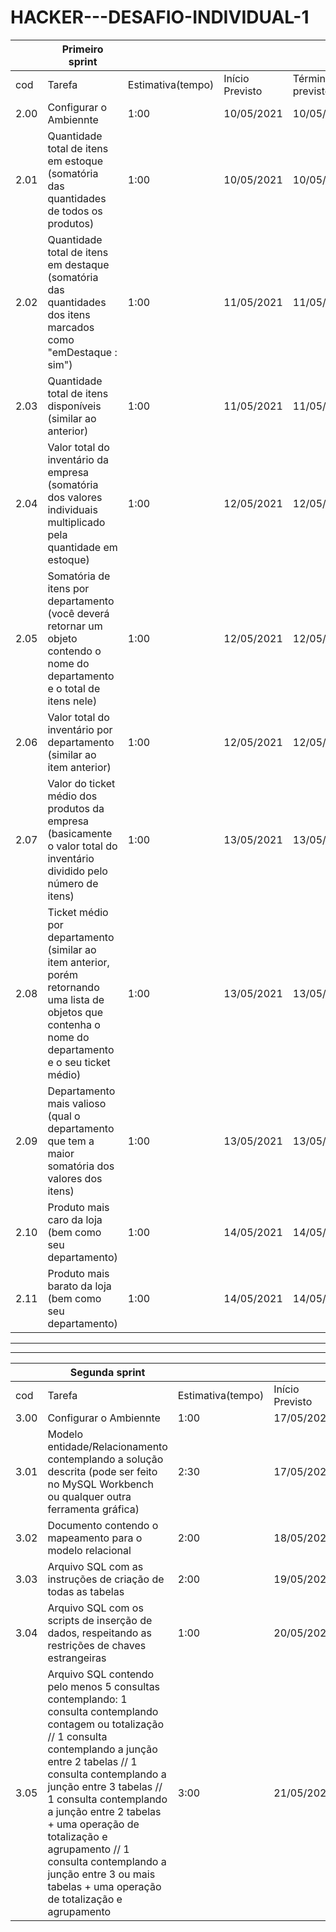 # HACKER---DESAFIO-INDIVIDUAL-1

|      | Primeiro sprint                                                                                                                                           |                   |                 |                  |   |   |
|------|-----------------------------------------------------------------------------------------------------------------------------------------------------------|-------------------|-----------------|------------------|---|---|
| cod  | Tarefa                                                                                                                                                    | Estimativa(tempo) | Início Previsto | Término previsto |   |   |
| 2.00 | Configurar o Ambiennte                                                                                                                                    | 1:00             | 10/05/2021      | 10/05/2021       |   |   |
| 2.01 | Quantidade total de itens em estoque  (somatória das quantidades de todos os produtos)                                                                    | 1:00             | 10/05/2021      | 10/05/2021       |   |   |
| 2.02 | Quantidade total de itens em destaque  (somatória das quantidades dos itens marcados como "emDestaque : sim")                                             | 1:00             | 11/05/2021      | 11/05/2021       |   |   |
| 2.03 | Quantidade total de itens disponíveis (similar ao anterior)                                                                                               | 1:00             | 11/05/2021      | 11/05/2021       |   |   |
| 2.04 | Valor total do inventário da empresa  (somatória dos valores individuais multiplicado pela quantidade em estoque)                                         | 1:00             | 12/05/2021      | 12/05/2021       |   |   |
| 2.05 | Somatória de itens por departamento  (você deverá retornar um objeto contendo o nome do departamento e o total de itens nele)                             | 1:00             | 12/05/2021      | 12/05/2021       |   |   |
| 2.06 | Valor total do inventário por departamento (similar ao item anterior)                                                                                     | 1:00             | 12/05/2021      | 12/05/2021       |   |   |
| 2.07 | Valor do ticket médio dos produtos da empresa  (basicamente o valor total do inventário dividido pelo número de itens)                                    | 1:00             | 13/05/2021      | 13/05/2021       |   |   |
| 2.08 | Ticket médio por departamento  (similar ao item anterior, porém retornando uma lista de objetos que contenha o nome do departamento e o seu ticket médio) | 1:00             | 13/05/2021      | 13/05/2021       |   |   |
| 2.09 | Departamento mais valioso (qual o departamento que tem a maior somatória dos valores dos itens)                                                           | 1:00             | 13/05/2021      | 13/05/2021       |   |   |
| 2.10 | Produto mais caro da loja (bem como seu departamento)                                                                                                     | 1:00             | 14/05/2021      | 14/05/2021       |   |   |
| 2.11 | Produto mais barato da loja (bem como seu departamento)                                                                                                   | 1:00             | 14/05/2021      | 14/05/2021       |   |   |


_________

_________
|      | Segunda sprint                                                                                                                                                                                                                                                                                                                                                                                                            |                   |                 |                  |   |   |
|------|---------------------------------------------------------------------------------------------------------------------------------------------------------------------------------------------------------------------------------------------------------------------------------------------------------------------------------------------------------------------------------------------------------------------------|-------------------|-----------------|------------------|---|---|
| cod  | Tarefa                                                                                                                                                                                                                                                                                                                                                                                                                    | Estimativa(tempo) | Início Previsto | Término previsto |   |   |
| 3.00 | Configurar o Ambiennte                                                                                                                                                                                                                                                                                                                                                                                                    | 1:00              | 17/05/2021      | 17/05/2021       |   |   |
| 3.01 | Modelo entidade/Relacionamento contemplando a solução descrita  (pode ser feito no MySQL Workbench ou qualquer outra ferramenta gráfica)                                                                                                                                                                                                                                                                                  | 2:30              | 17/05/2021      | 17/05/2021       |   |   |
| 3.02 | Documento contendo o mapeamento para o modelo relacional                                                                                                                                                                                                                                                                                                                                                                  | 2:00              | 18/05/2021      | 18/05/2021       |   |   |
| 3.03 | Arquivo SQL com as instruções de criação de todas as tabelas                                                                                                                                                                                                                                                                                                                                                              | 2:00              | 19/05/2021      | 19/05/2021       |   |   |
| 3.04 | Arquivo SQL com os scripts de inserção de dados, respeitando as restrições de chaves estrangeiras                                                                                                                                                                                                                                                                                                                         | 1:00              | 20/05/2021      | 20/05/2021       |   |   |
| 3.05 | Arquivo SQL contendo pelo menos 5 consultas contemplando: 1 consulta contemplando contagem ou totalização // 1 consulta contemplando a junção entre 2 tabelas // 1 consulta contemplando a junção entre 3 tabelas // 1 consulta contemplando a junção entre 2 tabelas + uma operação de totalização e agrupamento // 1 consulta contemplando a junção entre 3 ou mais tabelas + uma operação de totalização e agrupamento | 3:00              | 21/05/2021      | 21/05/2021       |   |   |